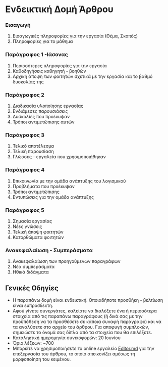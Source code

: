 # Ενδεικτική Δομή Άρθρου

### Εισαγωγή
1. Εισαγωγικές πληροφορίες για την εργασία (Θέμα, Σκοπός)
2. Πληροφορίες για το μάθημα

### Παράγραφος 1 -Ιάσονας
1. Περισσότερες πληροφορίες για την εργασία
2. Καθοδηγήσεις καθηγητή - βοηθών
3. Αρχική άποψη των φοιτητών σχετικά με την εργασία και το βαθμό δυσκολίας της

### Παράγραφος 2
1. Διαδικασία υλοποίησης εργασίας
2. Ενδιάμεσες παρουσιάσεις
3. Δυσκολίες που προέκυψαν
4. Τρόποι αντιμετώπισης αυτών

### Παράγραφος 3
1. Τελικό αποτέλεσμα
2. Τελική παρουσίαση
3. Γλώσσες - εργαλεία που χρησιμοποιήθηκαν

### Παράγραφος 4
1. Επικοινωνία με την ομάδα ανάπτυξης του λογισμικού
2. Προβλήματα που προέκυψαν
3. Τρόποι αντιμετώπισης
4. Εντυπώσεις για την ομάδα ανάπτυξης

### Παράγραφος 5
1. Σημασία εργασίας
2. Νέες γνώσεις
3. Τελική άποψη φοιτητών
4. Κατορθώματα φοιτητών

### Ανακεφαλαίωση - Συμπεράσματα
1. Ανακεφαλαίωση των προηγούμενων παραγράφων
2. Νέα συμπεράσματα
3. Ηθικά διδάγματα

## Γενικές Οδηγίες
* Η παραπάνω δομή είναι ενδεικτική. Οποιαδήποτε προσθήκη - βελτίωση είναι ευπρόσδεκτη.
* Αφού γίνετε συνεργάτες, καλείστε να διαλέξετε ένα ή περισσότερα στοιχεία από τις παραπάνω παραγράφους (ή δικά σας με την προϋπόθεση να τα προσθέσετε σε κάποια συναφή παράγραφο) και να τα αναλύσετε στο αρχείο του άρθρου.
Για αποφυγή συμπλοκών, σημειώστε το όνομά σας δίπλα από τα στοιχεία που θα επιλέξετε.
* Καταληκτική ημερομηνία συνεισφορών: 20 Ιουνίου
* Όριο λέξεων: ~700
* Μπορείτε να χρησιμοποιήσετε το online εργαλείο [Editor.md]( https://pandao.github.io/editor.md/en.html ) για την επεξεργασία του άρθρου, το οποίο απεικονίζει αμέσως τη μορφοποίηση του κειμένου.
